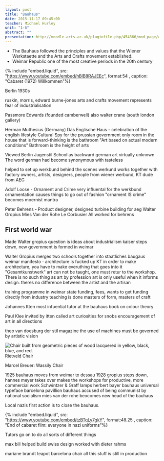 ```yaml
---
layout: post
title: "Bauhaus"
date: 2015-11-17 09:45:00
teacher: Michael Hurley
unit: "1-6"
abstract: ""
presentation: http://moodle.arts.ac.uk/pluginfile.php/454866/mod_page/content/31/bauhaus_%20presentaion.pdf
---
```


- The Bauhaus followed the principles and values that the Wiener Werkstaette and the Arts and Crafts movement established.
- Weimar Republic one of the most creative periods in the 20th century

{% include "embed.liquid", src: "https://www.youtube.com/embed/hBlB8RAJEEc", format:54 , caption: "Cabaret (1972) Willkommen"%}

Berlin 1930s

ruskin, morris, edward burne-jones
arts and crafts movement represents fear of industrialisation

Passmore Edwards (founded camberwell) also walter crane (south london gallery)

Herman Muthesius (Germany)
Das Englische Haus - celebration of the english lifestyle
Cultural Spy for the prussian government
only room in the house that is forward-thinking is the bathroom
"Art based on actual modern conditions"
Bathroom is the height of arts

Viewed Berlin Jugenstil School as backward
german art virtually unknown
The word german had become synonymous with tasteless

helped to set up werkbund behind the scenes
werkund works together with factory owners, artists, designers, people from wiener werbund, KT dude from AEG

Adolf Loose - Ornament and Crime very influental for the werkbund
ornamentation causes things to go out of fashion
"ornament IS crime" becomes moernist mantra

Peter Behrens - Product designer, designed turbine building for aeg
Walter Gropius
Mies Van der Rohe
Le Corbusier
All worked for behrens

## First world war

Made Walter gropius question is ideas about industrialism
kaiser steps down, new government is formed in weimar

Walter Gropius
merges two schools together into staatliches baugaus weimar
manifesto - architecture is fucked up KT
in order to make architecture, you have to make everuthing that goes into it
"Gesamtkunstwerk"
art can not be taught, one must retur to the workshop. There is no such thing as art by profession
art is only useful when it informs design. theres no difference between the artist and the artisan

training programme in weimar
state funding, fees, wants to get funding directly from industry
teaching is done masters of form, masters of craft

Johannes Itten
most infuential tutor at the bauhaus
book on colour theory

Paul Klee invited by itten
called art curiosities for snobs
encouragement of art in all directions

theo van doesburg
der stil magazine
the use of machines must be governed by artistic vision

![Chair built from geometric pieces of wood lacquered in yellow, black, blue, and red.](/assets/notes/Rietveld-Red-and-Blue-chair.jpg)
Rietveld Chair

Marcel Breuer: Wassily Chair

1925 bauhaus moves from weimar to dessau
1928 gropius steps down, hannes meyer takes over
makes the workshops for productive, more commercial work
Schwintzer & Graff lamps
herbert bayer bauhaus universal typeface
barcelona pavillion
bauhaus accused of being communist by national socialism
mies van der rohe beocomes new head of the bauhaus

Local nazis first action is to close the bauhaus.

{% include "embed.liquid", src: "https://www.youtube.com/embed/tzBTqLy7gkY", format:48.25 , caption: "End of cabaret film: everyone in nazi uniforms"%}

Tutors go on to do all sorts of different things

max bill helped build swiss design
worked with dieter rahms

mariane brandt teapot
barcelona chair
all this stuff is still in production
